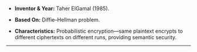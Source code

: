 - **Inventor & Year:** Taher ElGamal (1985).
    
- **Based On:** Diffie–Hellman problem.
    
- **Characteristics:** Probabilistic encryption—same plaintext encrypts to different ciphertexts on different runs, providing semantic security.
---

